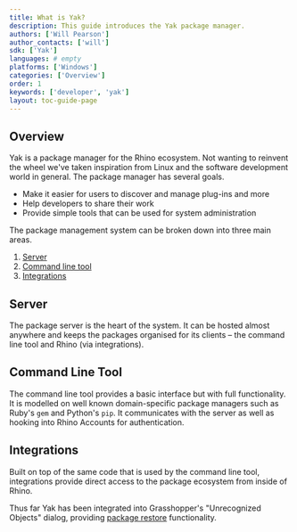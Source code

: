 ```yaml
---
title: What is Yak?
description: This guide introduces the Yak package manager.
authors: ['Will Pearson']
author_contacts: ['will']
sdk: ['Yak']
languages: # empty
platforms: ['Windows']
categories: ['Overview']
order: 1
keywords: ['developer', 'yak']
layout: toc-guide-page
---
```


## Overview

Yak is a package manager for the Rhino ecosystem. Not wanting to reinvent the
wheel we've taken inspiration from Linux and the software development world in
general. The package manager has several goals.

- Make it easier for users to discover and manage plug-ins and more
- Help developers to share their work
- Provide simple tools that can be used for system administration

The package management system can be broken down into three main areas.

1. [Server](#server)
2. [Command line tool](#command-line-tool)
3. [Integrations](#integrations)

## Server

The package server is the heart of the system. It can be hosted almost anywhere
and keeps the packages organised for its clients – the command line tool and
Rhino (via integrations).

## Command Line Tool

The command line tool provides a basic interface but with full functionality.
It is modelled on well known domain-specific package managers such as Ruby's
`gem` and Python's `pip`. It communicates with the server as well as hooking
into Rhino Accounts for authentication.

## Integrations

Built on top of the same code that is used by the command line tool,
integrations provide direct access to the package ecosystem from inside of
Rhino.

Thus far Yak has been integrated into Grasshopper's "Unrecognized Objects"
dialog, providing [package restore](../package-restore-in-grasshopper)
functionality.
